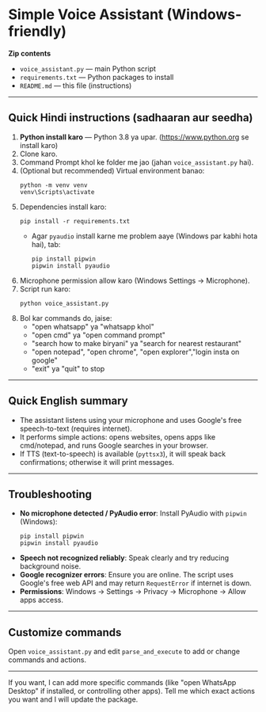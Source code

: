 # Simple Voice Assistant (Windows-friendly)

**Zip contents**
- `voice_assistant.py` — main Python script
- `requirements.txt` — Python packages to install
- `README.md` — this file (instructions)

---

## Quick Hindi instructions (sadhaaran aur seedha)

1. **Python install karo** — Python 3.8 ya upar. (https://www.python.org se install karo)
2. Clone karo.
3. Command Prompt khol ke folder me jao (jahan `voice_assistant.py` hai).
4. (Optional but recommended) Virtual environment banao:
   ```
   python -m venv venv
   venv\Scripts\activate
   ```
5. Dependencies install karo:
   ```
   pip install -r requirements.txt
   ```
   - Agar `pyaudio` install karne me problem aaye (Windows par kabhi hota hai), tab:
     ```
     pip install pipwin
     pipwin install pyaudio
     ```
6. Microphone permission allow karo (Windows Settings → Microphone).
7. Script run karo:
   ```
   python voice_assistant.py
   ```
8. Bol kar commands do, jaise:
   - "open whatsapp" ya "whatsapp khol"
   - "open cmd" ya "open command prompt"
   - "search how to make biryani" ya "search for nearest restaurant"
   - "open notepad", "open chrome", "open explorer","login insta on google"
   - "exit" ya "quit" to stop

---

## Quick English summary

- The assistant listens using your microphone and uses Google's free speech-to-text (requires internet).
- It performs simple actions: opens websites, opens apps like cmd/notepad, and runs Google searches in your browser.
- If TTS (text-to-speech) is available (`pyttsx3`), it will speak back confirmations; otherwise it will print messages.

---

## Troubleshooting

- **No microphone detected / PyAudio error**: Install PyAudio with `pipwin` (Windows):
  ```
  pip install pipwin
  pipwin install pyaudio
  ```
- **Speech not recognized reliably**: Speak clearly and try reducing background noise.
- **Google recognizer errors**: Ensure you are online. The script uses Google's free web API and may return `RequestError` if internet is down.
- **Permissions**: Windows → Settings → Privacy → Microphone → Allow apps access.

---

## Customize commands

Open `voice_assistant.py` and edit `parse_and_execute` to add or change commands and actions.

---

If you want, I can add more specific commands (like "open WhatsApp Desktop" if installed, or controlling other apps). Tell me which exact actions you want and I will update the package.
